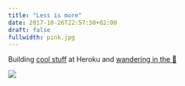 ```yaml
---
title: "Less is more"
date: 2017-10-26T22:57:50+02:00
draft: false
fullwidth: pink.jpg
---
```

Building [cool stuff](https://chatops.heroku.com) at Heroku and [wandering in the 🌲](https://www.vadrouilles.co)

![](pink.jpg)
